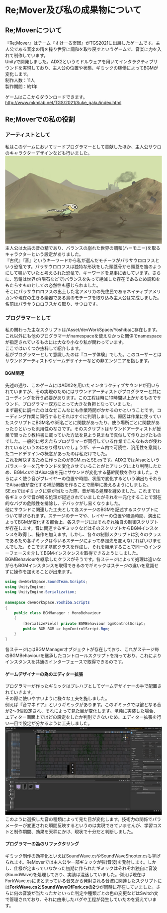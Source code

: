 # Re;Mover及び私の成果物について
## Re;Moverについて
『Re;Mover』はチーム『すけーる楽団』がTGS2021に出展したゲームです。主人公である音楽の精を操り世界に調和を取り戻すというゲームで、音楽に力を入れて制作しています。  
Unityで開発しました。ADX2というミドルウェアを用いてインタラクティブサウンドを実現しており、主人公の位置や状態、ギミックの稼働によってBGMが変化します。  
制作人数：11人  
製作期間：約1年  
  
ゲームはここからダウンロードできます。  
http://www.mkmlab.net/TGS/2021/Suke_gaku/index.html
## Re;Moverでの私の役割
### アーティストとして
私はこのゲームにおいてリードプログラマーとして貢献したほか、主人公サウロのキャラクターデザインなども行いました。  
![sauro.jpg](sauro.jpg)
主人公は太古の音の精であり、バランスの崩れた世界の調和(ハーモニー)を取るキャラクターという設定がありました。  
『古代』『音』というキーワードから私が選んだモチーフがパラサウロロフスという恐竜です。パラサウロロフスは独特な形状をした頭蓋骨から頭蓋を笛のようにして鳴いていたと考えられた恐竜で、キーワードを見事に表しています。さらに、恐竜は世界が(隕石などで)バランスを失って絶滅した存在であるため調和をもたらすものとしての必然性も感じられました。  
そこにパラサウロロフスの出土した北アメリカの先住民であるネイティブアメリカンや現在の生きる楽器である鳥のモチーフを取り込み主人公は完成しました。  
名前はパラサウロロフスから取り、サウロです。  
### プログラマーとして 
私の関わった主なスクリプトは/Asset/devWorkSpace/Yoshibaに存在します。これ以外にも他のプログラマーがnamespaceを使えなかった関係でnamespaceが指定されているものには大なり小なり私が関わっています。  
ここではいくつか抜粋して紹介します。  
私がプログラマーとして意識したのは『ユーザ体験』でした。このユーザーとはサウンドアーティストやゲームデザイナーなどの非エンジニアを指します。 
  
#### BGM関連
先述の通り、このゲームにはADX2を用いたインタラクティブサウンドが用いられていますが、その実現のためにはサウンドアーティストがプログラマーと共にコーディングを行う必要があります。この工程は時に10時間以上かかるものでサウンド、プログラマー双方にとって大きな負担となっていました。  
まず最初に調べたのはなぜこんなにも作業時間がかかるのかということです。コーディング作業に同行するとそれはすぐに判明しました。原因は作業に使っていたスクリプトにBGM名やSE名ごとに関数があったり、使う場所ごとに関数があったりといった汎用性のなさです。そのスクリプトはサウンドアーティストが授業で習ったり教科書に載っていた方法を見よう見まねで真似して作り上げたものでした。一般的に考えたらプログラマーが同行している作業でこんなものが使われているというのはあり得ないでしょうが、チーム内で可読性、汎用性を意識したコードデザインの概念があったのは私だけでした。  
これを解決するために作ったのがBGM.csとSE.csです。ADX2ではAisacというパラメーターを元サウンドを変化させていることがヒアリングにより判明したため、BGM.csではAisac値を元にサウンドが変化する基幹関数を作りました。さらによく使う音がプレイヤーの位置や時間、状態で変化するという演出もそれらでAisac値が変化する補助関数を作ることで簡単に扱えるようにしました。  
SE.csではギミックに弾が当たった際、音が鳴る処理を纏めました。これまでは各ギミックで音が鳴る処理が記述されていましたがそれを一元化することで潜在的なバグの危険性を排除し、デバックがし易くなりました。  
他にサウンドに関連した工夫として各ステージのBGMを記述するスクリプトについて挙げられます。ステージのテーマや、レイヤーの位置や経過時間、演出によってBGMが変化する都合上、各ステージにはそれぞれ独自の制御スクリプトが存在します。音に関連するギミックなどはそのスクリプトからBGMインスタンスを取得し、操作を加えます。しかし、各々の制御スクリプトは別々のクラスであるため各ギミックは今いるステージによって参照先を変えなければいけませんでした。そこでまず基底クラスを作成し、それを継承することで同一のインターフェースを介してBGMインスタンスを取得できるようにしました。BGMBehaviourを継承したクラスがそうです。各ステージによって処理は違いながらもBGMインスタンスを取得できるのでギミックはステージの違いを意識せずに操作を加えることが出来ます。  
```cs
using devWorkSpace.SoundTeam.Scripts;
using UnityEngine;
using UnityEngine.Serialization;

namespace devWorkSpace.Yoshiba.Scripts
{
    public class BGMManager : MonoBehaviour
    {
        [SerializeField] private BGMBehaviour bgmControlScript;
        public BGM BGM => bgmControlScript.Bgm;
    }
}
```  
各ステージにはBGMManagerオブジェクトが存在しており、これがステージ毎のBGMBehaviourを継承したコントロールスクリプトを持っており、これによりインスタンスを共通のインターフェースで取得できるのです。  　　
  
#### ゲームデザイナーの為のエディター拡張
プログラマーが作ったギミックはプレハブとしてゲームデザイナーの手で配置されていきます。  
その際に使いやすいように様々な工夫を施しました。  
例えば『音マネドア』というギミックがあります。このギミックでは鍵となる音が2～3個設定され、それによって見た目が変化します。単純に実装した場合、エディター画面上ではどの設定をしたか判別できないため、エディター拡張を行い一目で設定が分かるように工夫しました。
![Animation.gif](Animation.gif)  
このように選択した音の種類によって見た目が変化します。技術力の関係でパラメーターが変更された瞬間反映するというのは実現できていませんが、学習コストと制作期間、効果を天秤にかけ、現状で十分だと判断しました。  
  
#### プログラマーの為のリファクタリング
ギミック制作の効率化といえばSoundWave.csやSoundWaveShooter.csも挙げられます。ReMoverでは主人公や一部ギミックが弾(音波)を発射します。しかし、仕様が定まっていなかった初期に作られたギミックはそれぞれ独自に音波(SoundWave)を処理しており、実装は混迷していました。例えば現在はForkWave.csにまとまっている音叉から発射される音波に関連したスクリプトには**ForkWave.csとSoundWaveOfFork.csの2つ**が同時に存在していました。さらに何の音波が当たったかといった判定や種類ごとの色の変更などはSwitch文で管理されており、それに由来したバグや工程が発生していたのを覚えています。
